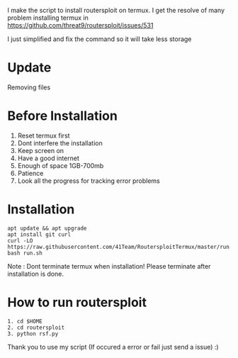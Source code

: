 I make the script to install routersploit on termux.
I get the resolve of many problem installing termux in 
https://github.com/threat9/routersploit/issues/531

I just simplified and fix the command so it will take less storage

# Update

Removing files

# Before Installation

1. Reset termux first
2. Dont interfere the installation
3. Keep screen on
4. Have a good internet
5. Enough of space 1GB-700mb
6. Patience
7. Look all the progress for tracking error problems

# Installation

```
apt update && apt upgrade
apt install git curl
curl -LO https://raw.githubusercontent.com/41Team/RoutersploitTermux/master/run.sh
bash run.sh
```

Note : Dont terminate termux when installation! Please terminate after installation is done.

# How to run routersploit

```
1. cd $HOME
2. cd routersploit
3. python rsf.py
```

Thank you to use my script (If occured a error or fail just send a issue) :)
